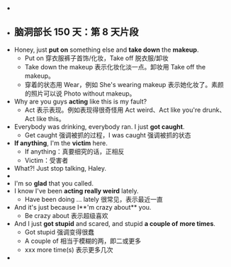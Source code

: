 -
- ## 脑洞部长 150 天：第 8 天片段
- Honey, just **put on** something else and **take down** the **makeup**.
	- Put on 穿衣服裤子首饰/化妆，Take off 脱衣服/卸妆
	- Take down the makeup 表示化妆化淡一点。卸妆用 Take off the makeup。
	- 穿着的状态用 Wear，例如 She's wearing makeup 表示她化妆了。素颜的照片可以说 Photo without makeup。
- Why are you guys **acting** like this is my fault?
	- Act 表示表现。例如表现得很奇怪用 Act weird、Act like you're drunk、Act like this。
- Everybody was drinking, everybody ran. I just **got caught**.
	- Get caught 强调被抓的过程，I was caught 强调被抓的状态
- **If anything**, I'm the **victim** here.
	- If anything：真要细究的话，正相反
	- Victim：受害者
- What?! Just stop talking, Haley.
-
- I'm so **glad** that you called.
- I know I've been **acting really weird** lately.
	- Have been doing ... lately 很常见，表示最近一直
- And it's just because I**'m crazy about** you.
	- Be crazy about 表示超级喜欢
- And I just **got stupid** and scared, and stupid **a couple of** **more times**.
	- Got stupid 强调变得很蠢
	- A couple of 相当于模糊的两，即二或更多
	- xxx more time(s) 表示更多几次
-